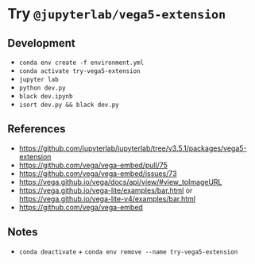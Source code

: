 # Try `@jupyterlab/vega5-extension`

## Development

- `conda env create -f environment.yml`
- `conda activate try-vega5-extension`
- `jupyter lab`
- `python dev.py`
- `black dev.ipynb`
- `isort dev.py && black dev.py`

## References

- https://github.com/jupyterlab/jupyterlab/tree/v3.5.1/packages/vega5-extension
- https://github.com/vega/vega-embed/pull/75
- https://github.com/vega/vega-embed/issues/73
- https://vega.github.io/vega/docs/api/view/#view_toImageURL
- https://vega.github.io/vega-lite/examples/bar.html or https://vega.github.io/vega-lite-v4/examples/bar.html
- https://github.com/vega/vega-embed

## Notes

- `conda deactivate` + `conda env remove --name try-vega5-extension`
